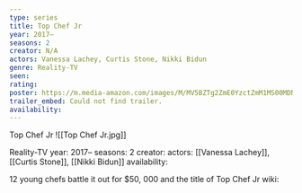 ```yaml
---
type: series
title: Top Chef Jr
year: 2017–
seasons: 2
creator: N/A
actors: Vanessa Lachey, Curtis Stone, Nikki Bidun
genre: Reality-TV
seen:
rating: 
poster: https://m.media-amazon.com/images/M/MV5BZTg2ZmE0YzctZmM1MS00MDNjLWFkNTUtZDU3ZmU4NWMwYWQ2XkEyXkFqcGdeQXVyMjE4MjEyNzI@._V1_SX300.jpg
trailer_embed: Could not find trailer.
availability:
---
```

Top Chef Jr
![[Top Chef Jr.jpg]]

Reality-TV
year: 2017–
seasons: 2
creator: 
actors: [[Vanessa Lachey]], [[Curtis Stone]], [[Nikki Bidun]]
availability:

12 young chefs battle it out for $50, 000 and the title of Top Chef Jr
wiki: 


